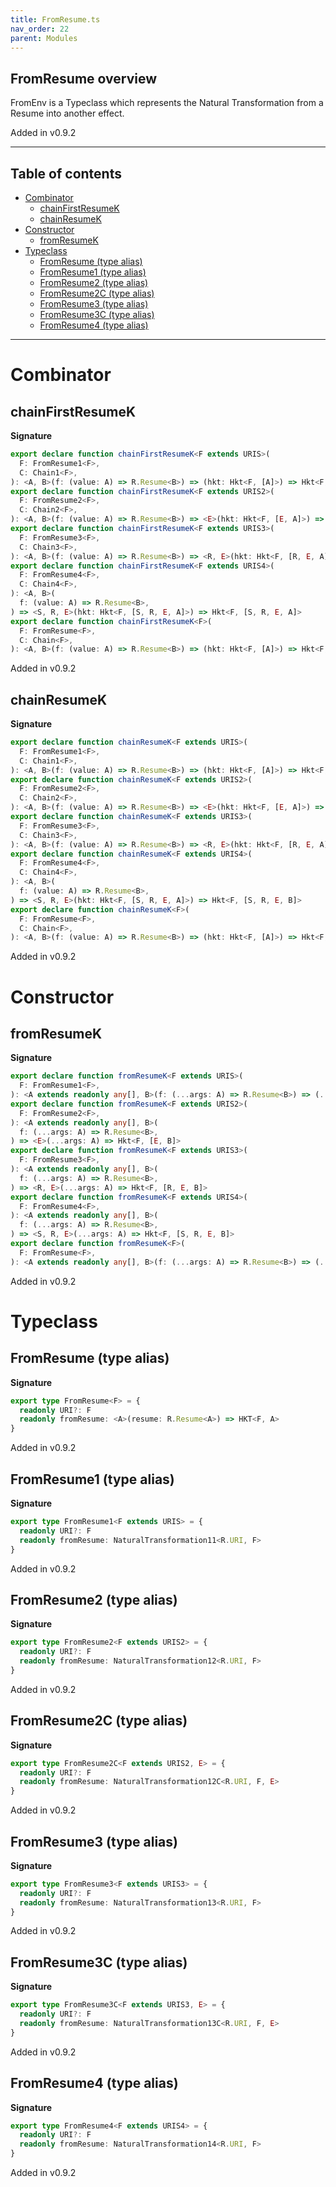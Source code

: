```yaml
---
title: FromResume.ts
nav_order: 22
parent: Modules
---
```


## FromResume overview

FromEnv is a Typeclass which represents the Natural Transformation from a Resume into another
effect.

Added in v0.9.2

---

<h2 class="text-delta">Table of contents</h2>

- [Combinator](#combinator)
  - [chainFirstResumeK](#chainfirstresumek)
  - [chainResumeK](#chainresumek)
- [Constructor](#constructor)
  - [fromResumeK](#fromresumek)
- [Typeclass](#typeclass)
  - [FromResume (type alias)](#fromresume-type-alias)
  - [FromResume1 (type alias)](#fromresume1-type-alias)
  - [FromResume2 (type alias)](#fromresume2-type-alias)
  - [FromResume2C (type alias)](#fromresume2c-type-alias)
  - [FromResume3 (type alias)](#fromresume3-type-alias)
  - [FromResume3C (type alias)](#fromresume3c-type-alias)
  - [FromResume4 (type alias)](#fromresume4-type-alias)

---

# Combinator

## chainFirstResumeK

**Signature**

```ts
export declare function chainFirstResumeK<F extends URIS>(
  F: FromResume1<F>,
  C: Chain1<F>,
): <A, B>(f: (value: A) => R.Resume<B>) => (hkt: Hkt<F, [A]>) => Hkt<F, [A]>
export declare function chainFirstResumeK<F extends URIS2>(
  F: FromResume2<F>,
  C: Chain2<F>,
): <A, B>(f: (value: A) => R.Resume<B>) => <E>(hkt: Hkt<F, [E, A]>) => Hkt<F, [E, A]>
export declare function chainFirstResumeK<F extends URIS3>(
  F: FromResume3<F>,
  C: Chain3<F>,
): <A, B>(f: (value: A) => R.Resume<B>) => <R, E>(hkt: Hkt<F, [R, E, A]>) => Hkt<F, [R, E, A]>
export declare function chainFirstResumeK<F extends URIS4>(
  F: FromResume4<F>,
  C: Chain4<F>,
): <A, B>(
  f: (value: A) => R.Resume<B>,
) => <S, R, E>(hkt: Hkt<F, [S, R, E, A]>) => Hkt<F, [S, R, E, A]>
export declare function chainFirstResumeK<F>(
  F: FromResume<F>,
  C: Chain<F>,
): <A, B>(f: (value: A) => R.Resume<B>) => (hkt: Hkt<F, [A]>) => Hkt<F, [A]>
```

Added in v0.9.2

## chainResumeK

**Signature**

```ts
export declare function chainResumeK<F extends URIS>(
  F: FromResume1<F>,
  C: Chain1<F>,
): <A, B>(f: (value: A) => R.Resume<B>) => (hkt: Hkt<F, [A]>) => Hkt<F, [B]>
export declare function chainResumeK<F extends URIS2>(
  F: FromResume2<F>,
  C: Chain2<F>,
): <A, B>(f: (value: A) => R.Resume<B>) => <E>(hkt: Hkt<F, [E, A]>) => Hkt<F, [E, B]>
export declare function chainResumeK<F extends URIS3>(
  F: FromResume3<F>,
  C: Chain3<F>,
): <A, B>(f: (value: A) => R.Resume<B>) => <R, E>(hkt: Hkt<F, [R, E, A]>) => Hkt<F, [R, E, B]>
export declare function chainResumeK<F extends URIS4>(
  F: FromResume4<F>,
  C: Chain4<F>,
): <A, B>(
  f: (value: A) => R.Resume<B>,
) => <S, R, E>(hkt: Hkt<F, [S, R, E, A]>) => Hkt<F, [S, R, E, B]>
export declare function chainResumeK<F>(
  F: FromResume<F>,
  C: Chain<F>,
): <A, B>(f: (value: A) => R.Resume<B>) => (hkt: Hkt<F, [A]>) => Hkt<F, [B]>
```

Added in v0.9.2

# Constructor

## fromResumeK

**Signature**

```ts
export declare function fromResumeK<F extends URIS>(
  F: FromResume1<F>,
): <A extends readonly any[], B>(f: (...args: A) => R.Resume<B>) => (...args: A) => Hkt<F, [B]>
export declare function fromResumeK<F extends URIS2>(
  F: FromResume2<F>,
): <A extends readonly any[], B>(
  f: (...args: A) => R.Resume<B>,
) => <E>(...args: A) => Hkt<F, [E, B]>
export declare function fromResumeK<F extends URIS3>(
  F: FromResume3<F>,
): <A extends readonly any[], B>(
  f: (...args: A) => R.Resume<B>,
) => <R, E>(...args: A) => Hkt<F, [R, E, B]>
export declare function fromResumeK<F extends URIS4>(
  F: FromResume4<F>,
): <A extends readonly any[], B>(
  f: (...args: A) => R.Resume<B>,
) => <S, R, E>(...args: A) => Hkt<F, [S, R, E, B]>
export declare function fromResumeK<F>(
  F: FromResume<F>,
): <A extends readonly any[], B>(f: (...args: A) => R.Resume<B>) => (...args: A) => Hkt<F, [B]>
```

Added in v0.9.2

# Typeclass

## FromResume (type alias)

**Signature**

```ts
export type FromResume<F> = {
  readonly URI?: F
  readonly fromResume: <A>(resume: R.Resume<A>) => HKT<F, A>
}
```

Added in v0.9.2

## FromResume1 (type alias)

**Signature**

```ts
export type FromResume1<F extends URIS> = {
  readonly URI?: F
  readonly fromResume: NaturalTransformation11<R.URI, F>
}
```

Added in v0.9.2

## FromResume2 (type alias)

**Signature**

```ts
export type FromResume2<F extends URIS2> = {
  readonly URI?: F
  readonly fromResume: NaturalTransformation12<R.URI, F>
}
```

Added in v0.9.2

## FromResume2C (type alias)

**Signature**

```ts
export type FromResume2C<F extends URIS2, E> = {
  readonly URI?: F
  readonly fromResume: NaturalTransformation12C<R.URI, F, E>
}
```

Added in v0.9.2

## FromResume3 (type alias)

**Signature**

```ts
export type FromResume3<F extends URIS3> = {
  readonly URI?: F
  readonly fromResume: NaturalTransformation13<R.URI, F>
}
```

Added in v0.9.2

## FromResume3C (type alias)

**Signature**

```ts
export type FromResume3C<F extends URIS3, E> = {
  readonly URI?: F
  readonly fromResume: NaturalTransformation13C<R.URI, F, E>
}
```

Added in v0.9.2

## FromResume4 (type alias)

**Signature**

```ts
export type FromResume4<F extends URIS4> = {
  readonly URI?: F
  readonly fromResume: NaturalTransformation14<R.URI, F>
}
```

Added in v0.9.2
